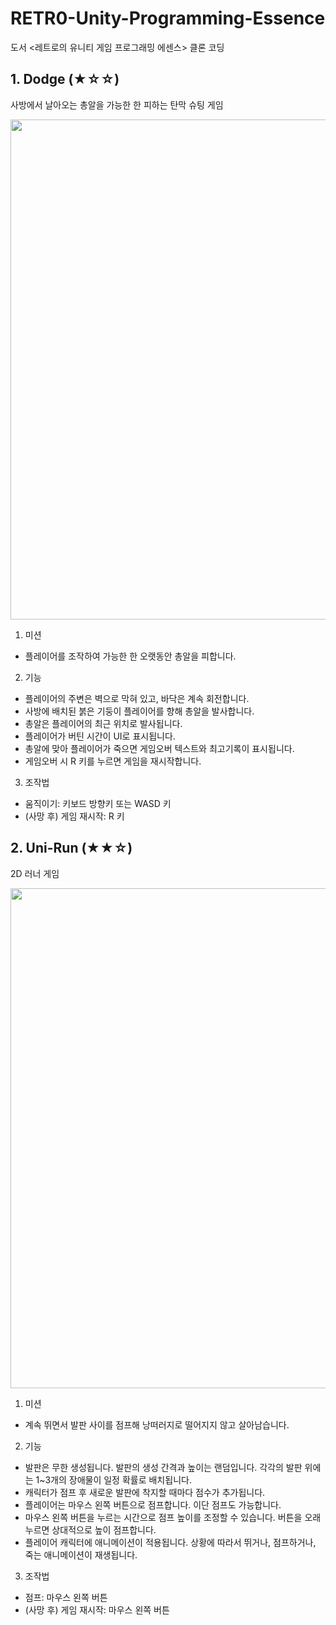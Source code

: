 # RETR0-Unity-Programming-Essence

도서 <레트로의 유니티 게임 프로그래밍 에센스> 클론 코딩

## 1. Dodge (★☆☆)
사방에서 날아오는 총알을 가능한 한 피하는 탄막 슈팅 게임

<img width="800" src="https://user-images.githubusercontent.com/77961304/155693676-e52e2e7b-5c34-48aa-b3f6-9452d9b22e36.png">

1. 미션
- 플레이어를 조작하여 가능한 한 오랫동안 총알을 피합니다.

2. 기능
- 플레이어의 주변은 벽으로 막혀 있고, 바닥은 계속 회전합니다. 
- 사방에 배치된 붉은 기둥이 플레이어를 향해 총알을 발사합니다.
- 총알은 플레이어의 최근 위치로 발사됩니다.
- 플레이어가 버틴 시간이 UI로 표시됩니다.
- 총알에 맞아 플레이어가 죽으면 게임오버 텍스트와 최고기록이 표시됩니다.
- 게임오버 시 R 키를 누르면 게임을 재시작합니다.

3. 조작법
- 움직이기: 키보드 방향키 또는 WASD 키
- (사망 후) 게임 재시작: R 키

## 2. Uni-Run (★★☆)
2D 러너 게임

<img width="800" src="https://user-images.githubusercontent.com/77961304/155694218-6e541a7f-7300-423a-b824-daabb27a02bf.png">

1. 미션
- 계속 뛰면서 발판 사이를 점프해 낭떠러지로 떨어지지 않고 살아남습니다.

2. 기능
- 발판은 무한 생성됩니다. 발판의 생성 간격과 높이는 랜덤입니다. 각각의 발판 위에는 1~3개의 장애물이 일정 확률로 배치됩니다.
- 캐릭터가 점프 후 새로운 발판에 착지할 때마다 점수가 추가됩니다.
- 플레이어는 마우스 왼쪽 버튼으로 점프합니다. 이단 점프도 가능합니다.
- 마우스 왼쪽 버튼을 누르는 시간으로 점프 높이를 조정할 수 있습니다. 버튼을 오래 누르면 상대적으로 높이 점프합니다.
- 플레이어 캐릭터에 애니메이션이 적용됩니다. 상황에 따라서 뛰거나, 점프하거나, 죽는 애니메이션이 재생됩니다.

3. 조작법
- 점프: 마우스 왼쪽 버튼
- (사망 후) 게임 재시작: 마우스 왼쪽 버튼
